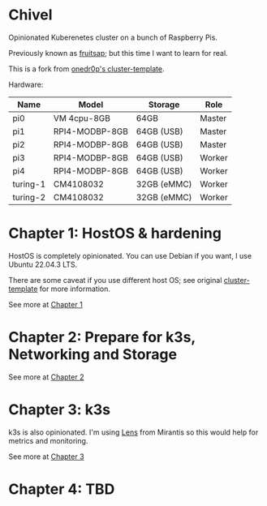 # Chivel

Opinionated Kuberenetes cluster on a bunch of Raspberry Pis.

Previously known as [fruitsap](https://github.com/minhtt159/fruitsap); but this time I want to learn for real.

This is a fork from [onedr0p's cluster-template](https://github.com/onedr0p/cluster-template).

Hardware:

| Name     | Model          | Storage     | Role   |
| -------- | -------------- | ----------- | ------ |
| pi0      | VM 4cpu-8GB    | 64GB        | Master |
| pi1      | RPI4-MODBP-8GB | 64GB (USB)  | Master |
| pi2      | RPI4-MODBP-8GB | 64GB (USB)  | Master |
| pi3      | RPI4-MODBP-8GB | 64GB (USB)  | Worker |
| pi4      | RPI4-MODBP-8GB | 64GB (USB)  | Worker |
| turing-1 | CM4108032      | 32GB (eMMC) | Worker |
| turing-2 | CM4108032      | 32GB (eMMC) | Worker |

# Chapter 1: HostOS & hardening

HostOS is completely opinionated. You can use Debian if you want, I use Ubuntu 22.04.3 LTS.

There are some caveat if you use different host OS; see original [cluster-template](https://github.com/onedr0p/cluster-template) for more information.

See more at [Chapter 1](./docs/Chap1.md)

# Chapter 2: Prepare for k3s, Networking and Storage

See more at [Chapter 2](./docs/Chap2.md)

# Chapter 3: k3s

k3s is also opinionated. I'm using [Lens](https://github.com/lensapp/lens) from Mirantis so this would help for metrics and monitoring.

See more at [Chapter 3](./docs/Chap3.md)

# Chapter 4: TBD
